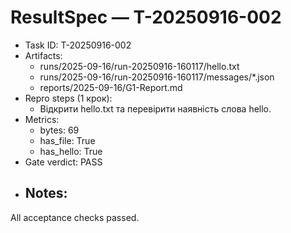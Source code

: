 # ResultSpec — T-20250916-002
- Task ID: T-20250916-002
- Artifacts:
  - runs/2025-09-16/run-20250916-160117/hello.txt
  - runs/2025-09-16/run-20250916-160117/messages/*.json
  - reports/2025-09-16/G1-Report.md
- Repro steps (1 крок):
  - Відкрити hello.txt та перевірити наявність слова hello.
- Metrics:
  - bytes: 69
  - has_file: True
  - has_hello: True
- Gate verdict: PASS
- Notes:
  - 
All acceptance checks passed.
